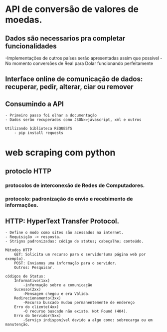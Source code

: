 # API de conversão de valores de moedas.
## Dados são necessarios pra completar funcionalidades
-Implementações de outros países serão apresentadas assim que possivel
-No momento conversões de Real para Dolar funcionando perfeitamente
## Interface online de comunicação de dados: recuperar, pedir, alterar, ciar ou remover
## Consumindo a API
	- Primeiro passo foi olhar a documentação
	- Dados serão recuperados como JSON>>javascript, xml e outros
	
	Utilizando biblioteca REQUESTS
		- pip install requests

# web scraping com python
## protoclo HTTP
### protocolos de interconexão de Redes de Computadores.
### protocolo: padronização do envio e recebimento de informações.
## HTTP: HyperText Transfer Protocol.
	- Define o modo como sites são acessados na internet.
	- Requisição -> resposta.
	- Strigns padronizadas: código de status; cabeçalho; conteúdo.

	Métodos HTTP
		GET: Solicita um recurso para o servidor(uma página web por exemplo).
		POST: Enviamos uma informação para o servidor.
		Outros: Pesquisar.
	
	códigos de Status:
		Informativo(1xx)
			-informação sobre a comunicação
		Sucesso(2xx)
			-Mensagem chegou e era Válida.
		Redirecionamento(3xx)
			-Recurso buscado mudou permanentemente de endereço
		Erro do cliente(4xx)
			-O recurso buscado não existe. Not Found (404).
		Erro do Servidor(5xx)
			-Serviço indisponível devido a algo como: sobrecarga ou em manutenção.